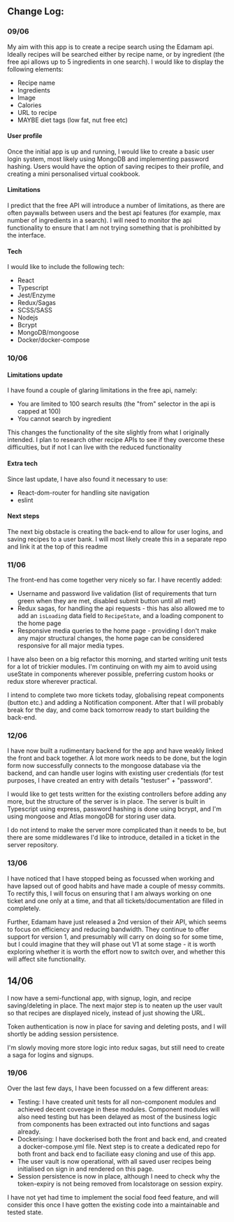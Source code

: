 ## Change Log:

### 09/06
My aim with this app is to create a recipe search using the Edamam api. Ideally recipes will be searched either by recipe name, or by ingredient (the free api allows up to 5 ingredients in one search). I would like to display the following elements:

* Recipe name
* Ingredients
* Image
* Calories
* URL to recipe
* MAYBE diet tags (low fat, nut free etc)

#### User profile

Once the initial app is up and running, I would like to create a basic user login system, most likely using MongoDB and implementing password hashing. Users would have the option of saving recipes to their profile, and creating a mini personalised virtual cookbook.

#### Limitations

I predict that the free API will introduce a number of limitations, as there are often paywalls between users and the best api features (for example, max number of ingredients in a search). I will need to monitor the api functionality to ensure that I am not trying something that is prohibitted by the interface.

#### Tech

I would like to include the following tech:

* React
* Typescript
* Jest/Enzyme
* Redux/Sagas
* SCSS/SASS
* Nodejs
* Bcrypt
* MongoDB/mongoose
* Docker/docker-compose

### 10/06

#### Limitations update

I have found a couple of glaring limitations in the free api, namely:

* You are limited to 100 search results (the "from" selector in the api is capped at 100)
* You cannot search by ingredient

This changes the functionality of the site slightly from what I originally intended. I plan to research other recipe APIs to see if they overcome these difficulties, but if not I can live with the reduced functionality

#### Extra tech

Since last update, I have also found it necessary to use:

* React-dom-router for handling site navigation
* eslint

#### Next steps

The next big obstacle is creating the back-end to allow for user logins, and saving recipes to a user bank. I will most likely create this in a separate repo and link it at the top of this readme


### 11/06

The front-end has come together very nicely so far. I have recently added:

* Username and password live validation (list of requirements that turn green when they are met, disabled submit button until all met)
* Redux sagas, for handling the api requests - this has also allowed me to add an `isLoading` data field to `RecipeState`, and a loading component to the home page
* Responsive media queries to the home page - providing I don't make any major structural changes, the home page can be considered responsive for all major media types.

I have also been on a big refactor this morning, and started writing unit tests for a lot of trickier modules. I'm continuing on with my aim to avoid using useState in components wherever possible, preferring custom hooks or redux store wherever practical.

I intend to complete two more tickets today, globalising repeat components (button etc.) and adding a Notification component. After that I will probably break for the day, and come back tomorrow ready to start building the back-end.
 
 ### 12/06
 
 I have now built a rudimentary backend for the app and have weakly linked the front and back together. A lot more work needs to be done, but the login form now successfully connects to the mongoose database via the backend, and can handle user logins with existing user credentials (for test purposes, I have created an entry with details "testuser" + "password".
 
 I would like to get tests written for the existing controllers before adding any more, but the structure of the server is in place. The server is built in Typescript using express, password hashing is done using bcrypt, and I'm using mongoose and Atlas mongoDB for storing user data.
 
 I do not intend to make the server more complicated than it needs to be, but there are some middlewares I'd like to introduce, detailed in a ticket in the server repository.
 
 
 ### 13/06 
 
 I have noticed that I have stopped being as focussed when working and have lapsed out of good habits and have made a couple of messy commits. To rectify this, I will focus on ensuring that I am always working on one ticket and one only at a time, and that all tickets/documentation are filled in completely.
 
 Further, Edamam have just released a 2nd version of their API, which seems to focus on efficiency and reducing bandwidth. They continue to offer support for version 1, and presumably will carry on doing so for some time, but I could imagine that they will phase out V1 at some stage - it is worth exploring whether it is worth the effort now to switch over, and whether this will affect site functionality.
 
 ## 14/06
 
 I now have a semi-functional app, with signup, login, and recipe saving/deleting in place. The next major step is to neaten up the user vault so that recipes are displayed nicely, instead of just showing the URL.
 
 Token authentication is now in place for saving and deleting posts, and I will shortly be adding session persistence.
 
 I'm slowly moving more store logic into redux sagas, but still need to create a saga for logins and signups.
 
 
 ### 19/06
 
 Over the last few days, I have been focussed on a few different areas:
 
 * Testing: I have created unit tests for all non-component modules and achieved decent coverage in these modules. Component modules will also need testing but has been delayed as most of the business logic from components has been extracted out into functions and sagas already.
 * Dockerising: I have dockerised both the front and back end, and created a docker-compose.yml file. Next step is to create a dedicated repo for both front and back end to faciliate easy cloning and use of this app.
 * The user vault is now operational, with all saved user recipes being initialised on sign in and rendered on this page.
 * Session persistence is now in place, although I need to check why the token-expiry is not being removed from localstorage on session expiry.

I have not yet had time to implement the social food feed feature, and will consider this once I have gotten the existing code into a maintainable and tested state.

 
